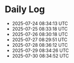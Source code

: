 # Daily Log
- 2025-07-24 08:34:13 UTC
- 2025-07-25 08:33:18 UTC
- 2025-07-26 08:30:18 UTC
- 2025-07-27 08:29:51 UTC
- 2025-07-28 08:36:12 UTC
- 2025-07-29 08:34:26 UTC
- 2025-07-30 08:34:52 UTC
